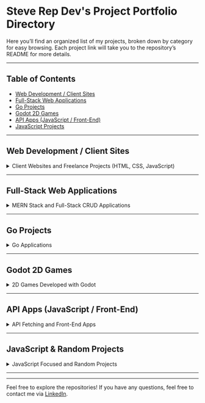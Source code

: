 # Steve Rep Dev's Project Portfolio Directory

Here you’ll find an organized list of my projects, broken down by category for easy browsing. Each project link will take you to the repository’s README for more details.

---

## Table of Contents
- [Web Development / Client Sites](#web-development--client-sites)
- [Full-Stack Web Applications](#full-stack-web-applications)
- [Go Projects](#go-projects)
- [Godot 2D Games](#godot-2d-games)
- [API Apps (JavaScript / Front-End)](#api-apps-javascript--front-end)
- [JavaScript Projects](#javascript-projects)

---


## Web Development / Client Sites

<details>
  <summary>Client Websites and Freelance Projects (HTML, CSS, JavaScript)</summary>

  ### [Good and Local Web Studio](https://goodlocalwebstudio.com/)
  - **Description**: My web development studio's site, highlighting services, portfolio, and a contact form. 100 
    on performance
  - **Tech Stack**: HTML, CSS, JavaScript

  ### [Steve Rep Dev](https://steverepdev.com/)
  - **Description**: My Portfolio for personal projects, software, and apps.
  - **Tech Stack**: HTML, CSS, JavaScript

  ### [Moore Coffee Co.](https://github.com/StewedDownSteve/Moore-Coffee-Overview)
  - **Description**: Made for a PDX Coffee Shop, Responsive, 100 on performance.
  - **Tech Stack**: HTML, CSS, JavaScript

  ### [Prospector Records](https://prospector-records.netlify.app/)
  - **Description**: Made for a local PDX record store, it is fast and responsive. 
  - **Tech Stack**: HTML, CSS, JavaScript

 ### [Megan Ouchida/Project Manager](https://github.com/StewedDownSteve/Client_Megan_Portfolio)
  - **Description**: A personal website/portfolio for a Product Manager.
  - **Tech Stack**: HTML, CSS, JavaScript

  

</details>

---

## Full-Stack Web Applications

<details>
  <summary>MERN Stack and Full-Stack CRUD Applications</summary>

  ### [Power To Project](https://github.com/StewedDownSteve/ProjectManagment_FS_App)
  - **Description**: This application empowers users to effortlessly manage projects, and their statuses, and connect customers with ease. Scalable MERN stack-based project management CRUD app
  - **Tech Stack**: GraphQl, Apollo, MongoDB, Express, React, Node, Javascript, CSS

  ### [Simple CRM Go](https://github.com/StewedDownSteve/CRM-Golang)
  - **Description**: It demonstrates basic CRUD operations with a Go backend and a simple front-end interface to interact with the API.
  - **Tech Stack**: HTML, CSS, JavaScript, Go, Fiber, Gorm, SQLite, Postman

  ### [Random Img Generator, To Scale](https://github.com/StewedDownSteve/API_App_to_scale/)
  - **Description**: A simple application designed to fetch random images from an API. The project aims to explore and address real-world challenges related to handling multiple requests and optimizing performance.
  - **Tech Stack**: JavaScript, Express.js, Node.js, BootStrap, Apache Benchmark

  ### [CatBook Redone!](https://github.com/StewedDownSteve/Cat-Book-Redone)
  - **Description**:  A simple web app to manage a database of cats, where users can upload cat profiles with pictures, edit cat information, and view a list of cats.
  - **Tech Stack**: HTML, CSS, JavaScript, Node.js, Express, MongoDB, EJS

  ### [Ticket Tracker App](https://github.com/StewedDownSteve/TicketTrackerFullStack)
  - **Description**:  I took a demo ticket tracker that I had built with local storage(HTML, CSS, JS) and turned it into a full-stack application. I rebuilt it as a CRUD app using MVC structure.
  - **Tech Stack**: EJS, JavaScript, MongoDB, Express, Node, Bootstrap
    
  ### [Story Books App](https://github.com/StewedDownSteve/storybookscopy)
  - **Description**: A full-stack web app, copy of Storybooks format and function. Allows the user to log in using Google and post and share their own stories.
  - **Tech Stack**: Node.js, Express, MongoDB, Handlebars, Google OAuth

  ### [Restaurant Tracker App](https://github.com/StewedDownSteve/Menu-Tracker-CRUD/tree/main)
  - **Description**: A CRUD project that allows users to track their favorite restaurants by adding links to menus and uploading logos. The app displays each   restaurant's logo, name, and a link to its menu.
  - **Tech Stack**: HTML, CSS, JavaScript, EJS, Node.js, Express, MongoDB, Mongoose, Multer
    

  _More full-stack apps to be added here..._

</details>

---

## Go Projects

<details>
  <summary>Go Applications</summary>

  ### [CRM with Go](https://github.com/StewedDownSteve/CRM-Golang)
  - **Description**: A RESTful API for managing user data with JWT authentication.
  - **Tech Stack**: Go, JWT, PostgreSQL, REST API

  ### [HTML Web Scrapper](https://github.com/StewedDownSteve/Go-html-web-scraper)
  - **Description**: CLI tool for data analysis using Go's concurrency features.
  - **Tech Stack**: Go, CSV Parsing, Concurrency



</details>

---

## Godot 2D Games

<details>
  <summary>2D Games Developed with Godot</summary>

  ### [Henry's Day Out](https://github.com/StewedDownSteve/henry-day-out-game)
  - **Description**: A platformer game with custom physics, animations, dynamic level generation and progression tracking.
  - **Tech Stack**: Godot, GDScript

  ### [My First Game](https://github.com/StewedDownSteve/gotdot_first_game)
  - **Description**: A simple side scroller, has basic enemy AI, physics controllers, input controllers.
  - **Tech Stack**: Godot, GDScript

 

</details>

---

## API Apps (JavaScript / Front-End)

<details>
  <summary>API Fetching and Front-End Apps</summary>
  
  ### [Random Img Generator, To Scale](https://github.com/StewedDownSteve/API_App_to_scale/)
  - **Description**: A simple application designed to fetch random images from an API. The project aims to explore and address real-world challenges related to handling multiple requests and optimizing performance.
  - **Tech Stack**: JavaScript, Express.js, Node.js, BootStrap, Apache Benchmark
  
  ### [Monster Finder for DnD 5e](https://github.com/StewedDownSteve/DnD-Monster-Finder-5e)
  - **Description**: Monster Finder for DnD 5e is a web application that leverages the DnD5e API to fetch and display detailed information about Dungeons & Dragons monsters.
  - **Tech Stack**: HTML, CSS, Bootstrap, JavaScript, D&D 5e API

  ### [Geo Location Weather App](https://github.com/StewedDownSteve/Weather_App_Updated/tree/main)
  - **Description**: A weather app fetching data from OpenWeather API and dynamically updating the DOM.
  - **Tech Stack**: JavaScript, OpenWeather API, HTML, CSS

  ### [Alien Guide App](https://github.com/StewedDownSteve/ST-Alien-Guide-App)
  - **Description**: Used an awesome front-end template to get the Star Trek vibe. Then, I added in Javascript to fetch data from a simple API that has some of the Star Trek aliens, with info and a photo.
  - **Tech Stack**: MongoDB, CSS, HTML, JavaScript

 ### [Doggo Generator](https://github.com/StewedDownSteve/Dog-Generator-API/tree/main)
  - **Description**: web app that allows users to fetch random pictures of dogs based on breed selection using an API. It showcases the use of HTML, CSS, and JavaScript to build a functional, responsive app with a clean UI. This project demonstrates my ability to work with APIs, style elements, and create a smooth user experience.

  - **Tech Stack**: CSS, HTML, JavaScript


 

</details>

---

## JavaScript & Random Projects

<details>
  <summary>JavaScript Focused and Random Projects</summary>

  ### [CodeWars JS](https://github.com/StewedDownSteve/CodeWars_All_kyu)
  - **Description**: Codewars Problems, solved in JS
  - **Tech Stack**: JavaScript

    ### [Drag and Drop Kanban](https://github.com/StewedDownSteve/Drag_Drop_kanban/blob/main/README.md)
  - **Description**: A simple Kanban, used JS for drag and drop
  - **Tech Stack**: JavaScript, HTML, CSS  
  
  
  ### [Calculator](https://github.com/StewedDownSteve/JSCalculator)
  - **Description**: A functional JS calculator
  - **Tech Stack**: JavaScript, HTML, CSS



 ### [Tic Tac Toe](https://github.com/StewedDownSteve/TicTacToe_JS)
  - **Description**: An early Tic Tac Toe game to understand JS.
  - **Tech Stack**: JavaScript, HTML, CSS

  _More JavaScript projects to be added here..._

</details>

---



---

Feel free to explore the repositories! If you have any questions, feel free to contact me via [LinkedIn](https://www.linkedin.com/in/stevereplogle1/).
